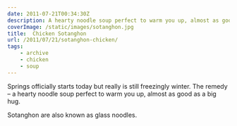 ```yaml
---
date: 2011-07-21T00:34:30Z
description: A hearty noodle soup perfect to warm you up, almost as good as a big hug.!
coverImage: /static/images/sotanghon.jpg
title:  Chicken Sotanghon
url: /2011/07/21/sotanghon-chicken/
tags: 
    - archive 
    - chicken 
    - soup
---
```


Springs officially starts today but really is still freezingly winter. The remedy – a hearty noodle soup perfect to warm you up, almost as good as a big hug.

Sotanghon are also known as glass noodles.